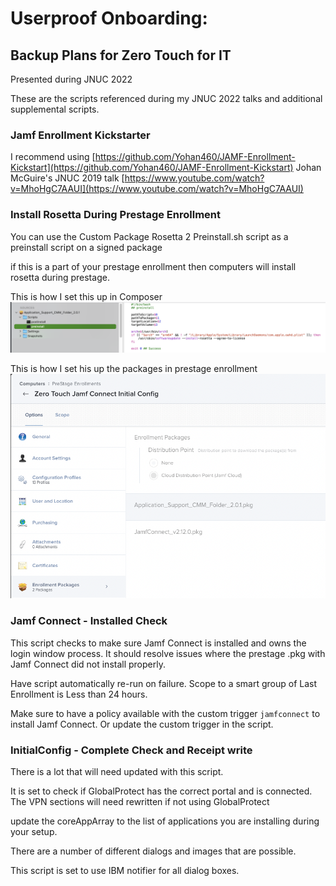 # Userproof Onboarding:
## Backup Plans for Zero Touch for IT
Presented during JNUC 2022

These are the scripts referenced during my JNUC 2022 talks and additional supplemental scripts.

### Jamf Enrollment Kickstarter

I recommend using [https://github.com/Yohan460/JAMF-Enrollment-Kickstart](https://github.com/Yohan460/JAMF-Enrollment-Kickstart)
Johan McGuire's JNUC 2019 talk
[https://www.youtube.com/watch?v=MhoHgC7AAUI](https://www.youtube.com/watch?v=MhoHgC7AAUI)


### Install Rosetta During Prestage Enrollment

You can use the Custom Package Rosetta 2 Preinstall.sh script as a preinstall script on a signed package

if this is a part of your prestage enrollment then computers will install rosetta during prestage.

This is how I set this up in Composer
![ComposerPreinstall](https://github.com/theadamcraig/jnuc2022/blob/main/Screenshots/ReferenceFile_Rosetta_Preinstall.png)

This is how I set his up the packages in prestage enrollment
![PrestageEnrollment](https://github.com/theadamcraig/jnuc2022/blob/main/Screenshots/Prestage_Enrollment_Packages.png)

### Jamf Connect - Installed Check

This script checks to make sure Jamf Connect is installed and owns the login window process. It should resolve issues where the prestage .pkg with Jamf Connect did not install properly.

Have script automatically re-run on failure. Scope to a smart group of Last Enrollment is Less than 24 hours.

Make sure to have a policy available with the custom trigger `jamfconnect` to install Jamf Connect. Or update the custom trigger in the script.

### InitialConfig - Complete Check and Receipt write

There is a lot that will need updated with this script.

It is set to check if GlobalProtect has the correct portal and is connected. The VPN sections will need rewritten if not using GlobalProtect

update the coreAppArray to the list of applications you are installing during your setup.

There are a number of different dialogs and images that are possible.

This script is set to use IBM notifier for all dialog boxes.